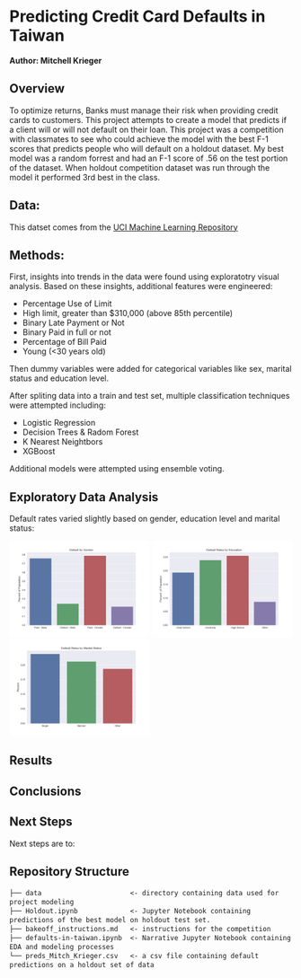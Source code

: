 # Predicting Credit Card Defaults in Taiwan

**Author: Mitchell Krieger**

## Overview

To optimize returns, Banks must manage their risk when providing credit cards to customers. This project attempts to create a model that predicts if a client will or will not default on their loan. This project was a competition with classmates to see who could achieve the model with the best F-1 scores that predicts people who will default on a holdout dataset. My best model was a random forrest and had an F-1 score of .56 on the test portion of the dataset. When holdout competition dataset was run through the model it performed 3rd best in the class.


## Data:

This datset comes from the [UCI Machine Learning Repository](https://archive.ics.uci.edu/ml/datasets/default+of+credit+card+clients)

## Methods:

First, insights into trends in the data were found using exploratotry visual analysis. Based on these insights, additional features were engineered:

- Percentage Use of Limit
- High limit, greater than \$310,000 (above 85th percentile)
- Binary Late Payment or Not
- Binary Paid in full or not
- Percentage of Bill Paid
- Young (<30 years old)

Then dummy variables were added for categorical variables like sex, marital status and education level.

After spliting data into a train and test set, multiple classification techniques were attempted including:

- Logistic Regression
- Decision Trees & Radom Forest
- K Nearest Neightbors
- XGBoost

Additional models were attempted using ensemble voting.

## Exploratory Data Analysis

Default rates varied slightly based on gender, education level and marital status:

<p float="center">
  <img src="images/gender.png" width=250 />
  <img src="images/education.png" width=250 />
  <img src="images/marital.png" width=250 /> 
</p>

## Results


## Conclusions


## Next Steps

Next steps are to:
 
## Repository Structure

```
├── data                      <- directory containing data used for project modeling
├── Holdout.ipynb             <- Jupyter Notebook containing predictions of the best model on holdout test set.
├── bakeoff_instructions.md   <- instructions for the competition
├── defaults-in-taiwan.ipynb  <- Narrative Jupyter Notebook containing EDA and modeling processes
└── preds_Mitch_Krieger.csv   <- a csv file containing default predictions on a holdout set of data
